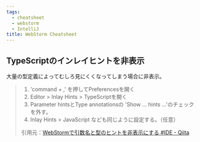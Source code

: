 ```yaml
---
tags:
  - cheatsheet
  - webstorm
  - IntelliJ
title: WebStorm Cheatsheet
---
```

## TypeScriptのインレイヒントを非表示

大量の型定義によってむしろ見にくくなってしまう場合に非表示。
> 1. 'command + ,' を押してPreferencesを開く
> 2. Editor > Inlay Hints > TypeScriptを開く
> 3. Parameter hintsとType annotationsの 'Show ... hints ...'のチェックを外す。
> 4. Inlay Hints > JavaScript なども同じように設定する。（任意）
> 
> 引用元：[WebStormで引数名と型のヒントを非表示にする #IDE - Qiita](https://qiita.com/tomokon/items/bd6af82882d87bbc9d81)
